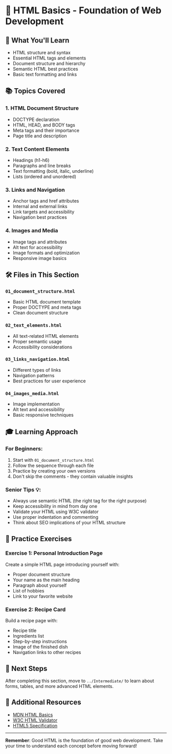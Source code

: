 # 📝 HTML Basics - Foundation of Web Development

## 🎯 What You'll Learn
- HTML structure and syntax
- Essential HTML tags and elements
- Document structure and hierarchy
- Semantic HTML best practices
- Basic text formatting and links

## 📚 Topics Covered

### 1. **HTML Document Structure**
- DOCTYPE declaration
- HTML, HEAD, and BODY tags
- Meta tags and their importance
- Page title and description

### 2. **Text Content Elements**
- Headings (h1-h6)
- Paragraphs and line breaks
- Text formatting (bold, italic, underline)
- Lists (ordered and unordered)

### 3. **Links and Navigation**
- Anchor tags and href attributes
- Internal and external links
- Link targets and accessibility
- Navigation best practices

### 4. **Images and Media**
- Image tags and attributes
- Alt text for accessibility
- Image formats and optimization
- Responsive image basics

## 🛠️ Files in This Section

### `01_document_structure.html`
- Basic HTML document template
- Proper DOCTYPE and meta tags
- Clean document structure

### `02_text_elements.html`
- All text-related HTML elements
- Proper semantic usage
- Accessibility considerations

### `03_links_navigation.html`
- Different types of links
- Navigation patterns
- Best practices for user experience

### `04_images_media.html`
- Image implementation
- Alt text and accessibility
- Basic responsive techniques

## 🎓 Learning Approach

### For Beginners:
1. Start with `01_document_structure.html`
2. Follow the sequence through each file
3. Practice by creating your own versions
4. Don't skip the comments - they contain valuable insights

### Senior Tips 💡:
- Always use semantic HTML (the right tag for the right purpose)
- Keep accessibility in mind from day one
- Validate your HTML using W3C validator
- Use proper indentation and commenting
- Think about SEO implications of your HTML structure

## 🔧 Practice Exercises

### Exercise 1: Personal Introduction Page
Create a simple HTML page introducing yourself with:
- Proper document structure
- Your name as the main heading
- Paragraph about yourself
- List of hobbies
- Link to your favorite website

### Exercise 2: Recipe Card
Build a recipe page with:
- Recipe title
- Ingredients list
- Step-by-step instructions
- Image of the finished dish
- Navigation links to other recipes

## 🚀 Next Steps
After completing this section, move to `../Intermediate/` to learn about forms, tables, and more advanced HTML elements.

## 📖 Additional Resources
- [MDN HTML Basics](https://developer.mozilla.org/en-US/docs/Web/HTML)
- [W3C HTML Validator](https://validator.w3.org/)
- [HTML5 Specification](https://html.spec.whatwg.org/)

---
**Remember**: Good HTML is the foundation of good web development. Take your time to understand each concept before moving forward!
